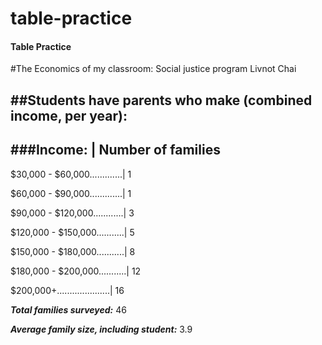 # table-practice

#### Table Practice

#The Economics of my classroom: Social justice program Livnot Chai

##Students have parents who make (combined income, per year): 
-----------------------
###Income:					| Number of families
-------------------------------------
$30,000 - $60,000.............|	1	
							
$60,000 - $90,000.............| 1

$90,000 - $120,000............| 3

$120,000 - $150,000...........| 5

$150,000 - $180,000...........| 8

$180,000 - $200,000...........| 12

$200,000+.....................| 16


***Total families surveyed:*** 46

***Average family size, including student:***  3.9
